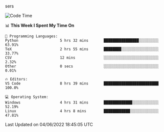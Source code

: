 sers
<!--START_SECTION:waka-->
![Code Time](http://img.shields.io/badge/Code%20Time-0%20secs-blue)

📊 **This Week I Spent My Time On** 

```text
💬 Programming Languages: 
Python                   5 hrs 32 mins       ████████████████░░░░░░░░░   63.91% 
TeX                      2 hrs 55 mins       ████████░░░░░░░░░░░░░░░░░   33.77% 
CSV                      12 mins             ░░░░░░░░░░░░░░░░░░░░░░░░░   2.32% 
Other                    0 secs              ░░░░░░░░░░░░░░░░░░░░░░░░░   0.01%

🔥 Editors: 
VS Code                  8 hrs 39 mins       █████████████████████████   100.0%

💻 Operating System: 
Windows                  4 hrs 31 mins       █████████████░░░░░░░░░░░░   52.19% 
Linux                    4 hrs 8 mins        ████████████░░░░░░░░░░░░░   47.81%

```


 Last Updated on 04/06/2022 18:45:05 UTC
<!--END_SECTION:waka-->
